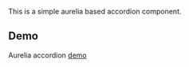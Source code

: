 This is a simple aurelia based accordion component.

## Demo
Aurelia accordion [demo](https://classicalconditioning.github.io/#/aurelia-accordion)


